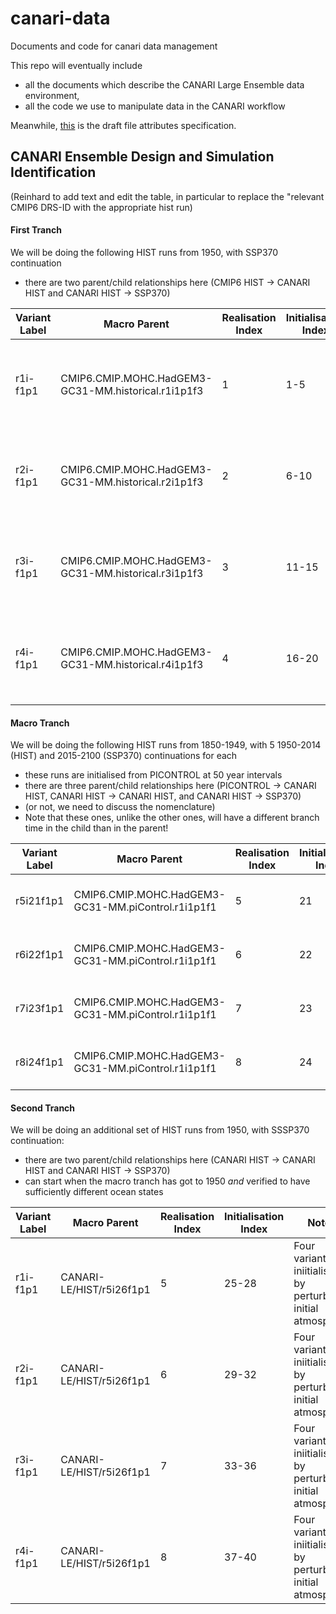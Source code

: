 # canari-data
Documents and code for canari data management

This repo will eventually include 
- all the documents which describe the CANARI Large Ensemble data environment,
- all the code we use to manipulate data in the CANARI workflow

Meanwhile, [this](https://docs.google.com/document/d/1oYErv41Ai5535LMHfU5wCUTFEnRFr39LbVoaKDHEZNg) is the draft file attributes specification.

## CANARI Ensemble Design and Simulation Identification

(Reinhard to add text and edit the table, in particular to replace the "relevant CMIP6 DRS-ID with the appropriate hist run)


#### First Tranch
We will be doing the following HIST runs from 1950, with SSP370 continuation
- there are two parent/child relationships here (CMIP6 HIST -> CANARI HIST and CANARI HIST -> SSP370)

| Variant Label | Macro Parent | Realisation Index | Initialisation Index | Notes |
| -- | -- | -- | -- | -- |
| r1i-f1p1 | CMIP6.CMIP.MOHC.HadGEM3-GC31-MM.historical.r1i1p1f3 | 1 | 1-5 | Five variants iniitialised by perturbing initial atmosphere | 
| r2i-f1p1 | CMIP6.CMIP.MOHC.HadGEM3-GC31-MM.historical.r2i1p1f3 | 2 | 6-10 | Five variants iniitialised by perturbing initial atmosphere | 
| r3i-f1p1 | CMIP6.CMIP.MOHC.HadGEM3-GC31-MM.historical.r3i1p1f3 | 3 | 11-15 | Five variants iniitialised by perturbing initial atmosphere | 
| r4i-f1p1 | CMIP6.CMIP.MOHC.HadGEM3-GC31-MM.historical.r4i1p1f3 | 4 | 16-20 | Five variants iniitialised by perturbing initial atmosphere | 

#### Macro Tranch

We will be doing the following HIST runs from 1850-1949, with 5 1950-2014 (HIST) and 2015-2100 (SSP370) continuations for each
- these runs are initialised from PICONTROL at 50 year intervals
- there are three parent/child relationships here (PICONTROL -> CANARI HIST, CANARI HIST -> CANARI HIST, and CANARI HIST -> SSP370)
- (or not, we need to discuss the nomenclature)
- Note that these ones, unlike the other ones, will have a different branch time in the child than in the parent!

| Variant Label | Macro Parent | Realisation Index | Initialisation Index | Notes |
| -- | -- | -- | -- | -- |
| r5i21f1p1 | CMIP6.CMIP.MOHC.HadGEM3-GC31-MM.piControl.r1i1p1f1 | 5 | 21 | Just the one variant, but three logical components |
| r6i22f1p1 | CMIP6.CMIP.MOHC.HadGEM3-GC31-MM.piControl.r1i1p1f1 | 6 | 22 | Just the one variant, but three logical components |
| r7i23f1p1 | CMIP6.CMIP.MOHC.HadGEM3-GC31-MM.piControl.r1i1p1f1 | 7 | 23 | Just the one variant, but three logical components|
| r8i24f1p1 | CMIP6.CMIP.MOHC.HadGEM3-GC31-MM.piControl.r1i1p1f1 | 8 | 24 | Just the one variant,  but three logical components|


#### Second Tranch

We will be doing an additional set of HIST runs from 1950, with SSSP370 continuation:
- there are two parent/child relationships here (CANARI HIST -> CANARI HIST and CANARI HIST -> SSP370)
- can start when the macro tranch has got to 1950 _and_ verified to have sufficiently different ocean states

| Variant Label | Macro Parent | Realisation Index | Initialisation Index | Notes |
| -- | -- | -- | -- | -- |
| r1i-f1p1 | CANARI-LE/HIST/r5i26f1p1 | 5 | 25-28 | Four variants iniitialised by perturbing initial atmosphere | 
| r2i-f1p1 | CANARI-LE/HIST/r5i26f1p1 | 6 | 29-32  | Four variants iniitialised by perturbing initial atmosphere | 
| r3i-f1p1 | CANARI-LE/HIST/r5i26f1p1 | 7 | 33-36 | Four variants iniitialised by perturbing initial atmosphere | 
| r4i-f1p1 | CANARI-LE/HIST/r5i26f1p1 | 8 | 37-40 | Four variants iniitialised by perturbing initial atmosphere | 





